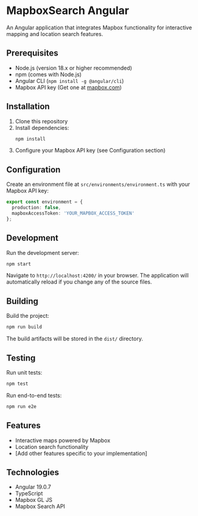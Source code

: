 # MapboxSearch Angular

An Angular application that integrates Mapbox functionality for interactive mapping and location search features.

## Prerequisites

- Node.js (version 18.x or higher recommended)
- npm (comes with Node.js)
- Angular CLI (`npm install -g @angular/cli`)
- Mapbox API key (Get one at [mapbox.com](https://www.mapbox.com/))

## Installation

1. Clone this repository
2. Install dependencies:
   ```bash
   npm install
   ```
3. Configure your Mapbox API key (see Configuration section)

## Configuration

Create an environment file at `src/environments/environment.ts` with your Mapbox API key:

```typescript
export const environment = {
  production: false,
  mapboxAccessToken: 'YOUR_MAPBOX_ACCESS_TOKEN'
};
```

## Development

Run the development server:

```bash
npm start
```

Navigate to `http://localhost:4200/` in your browser. The application will automatically reload if you change any of the source files.

## Building

Build the project:

```bash
npm run build
```

The build artifacts will be stored in the `dist/` directory.

## Testing

Run unit tests:

```bash
npm test
```

Run end-to-end tests:

```bash
npm run e2e
```

## Features

- Interactive maps powered by Mapbox
- Location search functionality
- [Add other features specific to your implementation]

## Technologies

- Angular 19.0.7
- TypeScript
- Mapbox GL JS
- Mapbox Search API
